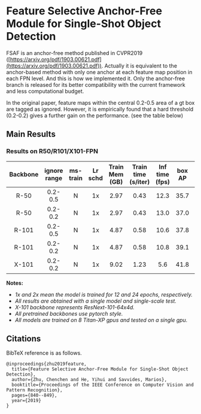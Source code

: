 # Feature Selective Anchor-Free Module for Single-Shot Object Detection

FSAF is an anchor-free method published in CVPR2019 ([https://arxiv.org/pdf/1903.00621.pdf](https://arxiv.org/pdf/1903.00621.pdf)).
Actually it is equivalent to the anchor-based method with only one anchor at each feature map position in each FPN level.
And this is how we implemented it.
Only the anchor-free branch is released for its better compatibility with the current framework and less computational budget.

In the original paper, feature maps within the central 0.2-0.5 area of a gt box are tagged as ignored. However,
it is empirically found that a hard threshold (0.2-0.2) gives a further gain on the performance. (see the table below)

## Main Results
### Results on R50/R101/X101-FPN

| Backbone   |  ignore range | ms-train| Lr schd | Train Mem (GB) | Train time (s/iter) | Inf time (fps) | box AP | Download |
|:----------:|  :-------:    |:-------:|:-------:|:--------:|:-------------------:|:--------------:|:------:|:--------:|
| R-50       |   0.2-0.5     | N       | 1x      |    2.97      | 0.43            |    12.3        | 35.7   | fsaf-r50-fpn-1x-20191226-ee860779ad09031f7a58d193b0438a26.pth  |
| R-50       |   0.2-0.2     | N       | 1x      |    2.97      | 0.43            |    13.0        | 37.0   | fsaf-r50-fpn-1x-20191225-d388a744213c3bb187e073f5ccdde5d6.pth  |
| R-101      |   0.2-0.5     | N       | 1x      |    4.87      | 0.58            |    10.6        | 37.8   | fsaf-r101-fpn-1x-20191226-736730f8db59ac0a28262034484ed57d.pth |
| R-101      |   0.2-0.2     | N       | 1x      |    4.87      | 0.58            |    10.8        | 39.1   | fsaf-r101-fpn-1x-20191225-e1dbbcba40933cd8fc0d0174d1b13aa7.pth |
| X-101      |   0.2-0.2     | N       | 1x      |    9.02      | 1.23            |    5.6         | 41.8   | fsaf-x101-64x4d-fpn-1x-20191225-82d23b4bc07f2d666eed71fe48de49a9.pth |

**Notes:**
 - *1x and 2x mean the model is trained for 12 and 24 epochs, respectively.*
 - *All results are obtained with a single model and single-scale test.*
 - *X-101 backbone represents ResNext-101-64x4d.*
 - *All pretrained backbones use pytorch style.*
 - *All models are trained on 8 Titan-XP gpus and tested on a single gpu.*

## Citations
BibTeX reference is as follows.
```
@inproceedings{zhu2019feature,
  title={Feature Selective Anchor-Free Module for Single-Shot Object Detection},
  author={Zhu, Chenchen and He, Yihui and Savvides, Marios},
  booktitle={Proceedings of the IEEE Conference on Computer Vision and Pattern Recognition},
  pages={840--849},
  year={2019}
}
```
